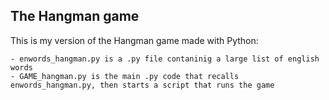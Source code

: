 ## The Hangman game

  This is my version of the Hangman game made with Python:
  
    - enwords_hangman.py is a .py file contaninig a large list of english words 
    - GAME_hangman.py is the main .py code that recalls enwords_hangman.py, then starts a script that runs the game 
